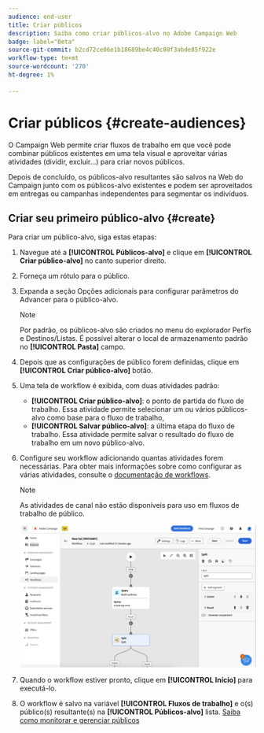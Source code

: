 ```yaml
---
audience: end-user
title: Criar públicos
description: Saiba como criar públicos-alvo no Adobe Campaign Web
badge: label="Beta"
source-git-commit: b2cd72ce06e1b18689be4c40c80f3abde85f922e
workflow-type: tm+mt
source-wordcount: '270'
ht-degree: 1%

---
```



# Criar públicos {#create-audiences}

O Campaign Web permite criar fluxos de trabalho em que você pode combinar públicos existentes em uma tela visual e aproveitar várias atividades (dividir, excluir...) para criar novos públicos.

Depois de concluído, os públicos-alvo resultantes são salvos na Web do Campaign junto com os públicos-alvo existentes e podem ser aproveitados em entregas ou campanhas independentes para segmentar os indivíduos.

## Criar seu primeiro público-alvo {#create}

Para criar um público-alvo, siga estas etapas:

1. Navegue até a **[!UICONTROL Públicos-alvo]** e clique em **[!UICONTROL Criar público-alvo]** no canto superior direito.
1. Forneça um rótulo para o público.
1. Expanda a seção Opções adicionais para configurar parâmetros do Advancer para o público-alvo.

   >[!NOTE]
   >
   >Por padrão, os públicos-alvo são criados no menu do explorador Perfis e Destinos/Listas. É possível alterar o local de armazenamento padrão no **[!UICONTROL Pasta]** campo.

1. Depois que as configurações de público forem definidas, clique em **[!UICONTROL Criar público-alvo]** botão.

1. Uma tela de workflow é exibida, com duas atividades padrão:

   * **[!UICONTROL Criar público-alvo]**: o ponto de partida do fluxo de trabalho. Essa atividade permite selecionar um ou vários públicos-alvo como base para o fluxo de trabalho,
   * **[!UICONTROL Salvar público-alvo]**: a última etapa do fluxo de trabalho. Essa atividade permite salvar o resultado do fluxo de trabalho em um novo público-alvo.

1. Configure seu workflow adicionando quantas atividades forem necessárias. Para obter mais informações sobre como configurar as várias atividades, consulte o [documentação de workflows](../workflows/activities/about-activities.md).

   >[!NOTE]
   >
   >As atividades de canal não estão disponíveis para uso em fluxos de trabalho de público.

   ![](assets/audience-creation-canvas.png)

1. Quando o workflow estiver pronto, clique em **[!UICONTROL Início]** para executá-lo.

1. O workflow é salvo na variável **[!UICONTROL Fluxos de trabalho]** e o(s) público(s) resultante(s) na **[!UICONTROL Públicos-alvo]** lista. [Saiba como monitorar e gerenciar públicos](access-audiences.md)
